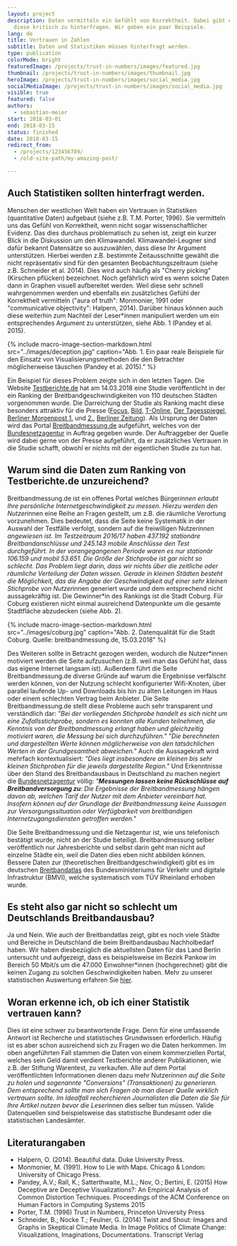 ```yaml
---
layout: project
description: Daten vermitteln ein Gefühlt von Korrektheit. Dabei gibt es auch viele Gründe
  diese kritisch zu hinterfragen. Wir geben ein paar Beispiele.
lang: de
title: Vertrauen in Zahlen
subtitle: Daten und Statistiken müssen hinterfragt werden.
type: publication
colorMode: bright
featuredImage: /projects/trust-in-numbers/images/featured.jpg
thumbnail: /projects/trust-in-numbers/images/thumbnail.jpg
heroImage: /projects/trust-in-numbers/images/social_media.jpg
socialMediaImage: /projects/trust-in-numbers/images/social_media.jpg
visible: true
featured: false
authors:
  - sebastian-meier
start: 2018-03-01
end: 2018-03-15
status: finished
date: 2018-03-15
redirect_from:
  - /projects/123456789/
  - /old-site-path/my-amazing-post/

---
```


## Auch Statistiken sollten hinterfragt werden.

Menschen der westlichen Welt haben ein Vertrauen in Statistiken (quantitative Daten) aufgebaut (siehe z.B. T.M. Porter, 1996). Sie vermitteln uns das Gefühl von Korrektheit, wenn nicht sogar wissenschaftlicher Evidenz. Das dies durchaus problematisch zu sehen ist, zeigt ein kurzer Blick in die Diskussion um den Klimawandel. Klimawandel-Leugner sind dafür bekannt Datensätze so auszuwählen, dass diese Ihr Argument unterstützen. Hierbei werden z.B. bestimmte Zeitausschnitte gewählt die nicht repräsentativ sind für den gesamten Beobachtungszeitraum (siehe z.B. Schneider et al. 2014). Dies wird auch häufig als "Cherry picking" (Kirschen pflücken) bezeichnet. Noch gefährlich wird es wenn solche Daten dann in Graphen visuell aufbereitet werden. Weil diese sehr schnell wahrgenommen werden und ebenfalls ein zusätzliches Gefühl der Korrektheit vermitteln ("aura of truth": Monmonier, 1991 oder "communicative objectivity": Halpern, 2014). Darüber hinaus können auch diese weiterhin zum Nachteil der Leser*innen manipuliert werden um ein entsprechendes Argument zu unterstützen, siehe Abb. 1 (Pandey et al. 2015).

{% include macro-image-section-markdown.html src="../images/deception.jpg" caption="Abb. 1. Ein paar reale Beispiele für den Einsatz von Visualisierungsmethoden die den Betrachter möglicherweise täuschen (Pandey et al. 2015)." %}

Ein Beispiel für dieses Problem zeigte sich in den letzten Tagen. Die Website <a href="https://www.testberichte.de/tb/artikel-186169.html">Testberichte.de</a> hat am 14.03.2018 eine Studie veröffentlicht in der ein Ranking der Breitbandgeschwindigkeiten von 110 deutschen Städten vorgenommen wurde. Die Darreichung der Studie als Ranking macht diese besonders attraktiv für die Presse (<a href="https://www.focus.de/digital/internet/deutschlandweite-studie-internet-ranking-zeigt-eine-deutsche-kleinstadt-surft-allen-metropolen-davon_id_8604046.html">Focus</a>, <a href="https://www.bild.de/digital/internet/wlan/hieristdasinternetamlangsamsten-55068850.bild.html">Bild</a>, <a href="http://www.t-online.de/digital/id_83393184/diese-staedte-haben-das-schnellste-internet.html">T-Online</a>, <a href="https://www.tagesspiegel.de/wirtschaft/internet-berliner-surfen-besonders-langsam/21071356.html">Der Tagesspiegel</a>, <a href="https://www.morgenpost.de/berlin/article213717285/Schnelles-Internet-Bayerische-Provinz-haengt-Berlin-ab.html">Berliner Morgenpost 1.</a> und <a href="https://www.morgenpost.de/berlin/article213725393/Surfen-im-Schneckentempo.html">2.</a>, <a href="https://www.berliner-zeitung.de/berlin/breitband-ranking-so-langsam-ist-das-internet-in-berlin-29868546">Berliner Zeitung</a>). Als Ursprung der Daten wird das Portal <a href="https://breitbandmessung.de">Breitbandmessung.de</a> aufgeführt, welches von der <a href="https://www.bundesnetzagentur.de">Bundesnetzagentur</a> in Auftrag gegeben wurde. Der Auftraggeber der Quelle wird dabei gerne von der Presse aufgeführt, da er zusätzliches Vertrauen in die Studie schafft, obwohl er nichts mit der eigentlichen Studie zu tun hat.

## Warum sind die Daten zum Ranking von Testberichte.de unzureichend?

Breitbandmessung.de ist ein offenes Portal welches Bürger*innen erlaubt Ihre persönliche Internetgeschwindigkeit zu messen. Hierzu werden den Nutzer*innen eine Reihe an Fragen gestellt, um z.B. die räumliche Verortung vorzunehmen. Dies bedeutet, dass die Seite keine Systematik in der Auswahl der Testfälle verfolgt, sondern auf die freiwilligen Nutzer*innen angewiesen ist. Im Testzeitraum 2016/17 haben 437.192 stationäre Breitbandanschlüsse und 245.143 mobile Anschlüsse den Test durchgeführt. In der vorangegangenen Periode waren es nur stationär 106.159 und mobil 53.651. Die Größe der Stichprobe ist gar nicht so schlecht. Das Problem liegt darin, dass wir nichts über die zeitliche oder räumliche Verteilung der Daten wissen. Gerade in kleinen Städten besteht die Möglichkeit, das die Angabe der Geschwindigkeit auf einer sehr kleinen Stichprobe von Nutzer*innen generiert wurde und dem entsprechend nicht aussagekräftig ist. Die Gewinner*in des Rankings ist die Stadt Coburg. Für Coburg existieren nicht einmal ausreichend Datenpunkte um die gesamte Stadtfläche abzudecken (siehe Abb. 2).

{% include macro-image-section-markdown.html src="../images/coburg.jpg" caption="Abb. 2. Datenqualität für die Stadt Coburg. Quelle: breitbandmessung.de, 15.03.2018" %}

Des Weiteren sollte in Betracht gezogen werden, wodurch die Nutzer*innen motiviert werden die Seite aufzusuchen (z.B. weil man das Gefühl hat, dass das eigene Internet langsam ist). Außerdem führt die Seite Breitbandmessung.de diverse Gründe auf warum die Ergebnisse verfälscht werden können, von der Nutzung schlecht konfigurierter Wifi-Knoten, über parallel laufende Up- und Downloads bis hin zu alten Leitungen im Haus oder einem schlechten Vertrag beim Anbieter. Die Seite Breitbandmessung.de stellt diese Probleme auch sehr transparent und verständlich dar: <i>"Bei der vorliegenden Stichprobe handelt es sich nicht um eine Zufallsstichprobe, sondern es konnten alle Kunden teilnehmen, die Kenntnis von der Breitbandmessung erlangt haben und gleichzeitig motiviert waren, die Messung bei sich durchzuführen." "Die berechneten und dargestellten Werte können möglicherweise von den tatsächlichen Werten in der Grundgesamtheit abweichen."</i> Auch die Aussagekraft wird mehrfach kontextualisiert: <i>"Dies liegt insbesondere an kleinen bis sehr kleinen Stichproben für die jeweils dargestellte Region."</i> Und Erkenntnisse über den Stand des Breitbandausbaus in Deutschland zu machen negiert die <a href="https://www.bundesnetzagentur.de/SharedDocs/Pressemitteilungen/DE/2017/27032017_Breitbandmessung.html">Bundesnetzagentur</a> völlig: <i>"<strong>Messungen lassen keine Rückschlüsse auf Breitbandversorgung zu</strong>: Die Ergebnisse der Breitbandmessung hängen davon ab, welchen Tarif der Nutzer mit dem Anbieter vereinbart hat. Insofern können auf der Grundlage der Breitbandmessung keine Aussagen zur Versorgungssituation oder Verfügbarkeit von breitbandigen Internetzugangsdiensten getroffen werden."</i>

Die Seite Breitbandmessung und die Netzagentur ist, wie uns telefonisch bestätigt wurde, nicht an der Studie beteiligt. Breitbandmessung selber veröffentlich nur Jahresberichte und selbst darin geht man nicht auf einzelne Städte ein, weil die Daten dies eben nicht abbilden können. Bessere Daten zur (theoretischen Breitbandgeschwindigkeit) gibt es im deutschen <a href="https://www.bmvi.de/DE/Themen/Digitales/Breitbandausbau/Breitbandatlas-Karte/start.html">Breitbandatlas</a> des Bundesministeriums für Verkehr und digitale Infrastruktur (BMVI), welche systematisch vom TÜV Rheinland erhoben wurde. 

## Es steht also gar nicht so schlecht um Deutschlands Breitbandausbau?

Ja und Nein. Wie auch der Breitbandatlas zeigt, gibt es noch viele Städte und Bereiche in Deutschland die beim Breitbandausbau Nachholbedarf haben. Wir haben diesbezüglich die aktuellsten Daten für das Land Berlin untersucht und aufgezeigt, dass es beispielsweise im Bezirk Pankow im Bereich 50 Mbit/s  um die 47.000 Einwohner*innen (hochgerechnet) gibt die keinen Zugang zu solchen Geschwindigkeiten haben. Mehr zu unserer statistischen Auswertung erfahren Sie <a href="http://lab.technologiestiftung-berlin.de/projects/breitband-2017/index.html">hier</a>.

## Woran erkenne ich, ob ich einer Statistik vertrauen kann?

Dies ist eine schwer zu beantwortende Frage. Denn für eine umfassende Antwort ist Recherche und statistisches Grundwissen erforderlich. Häufig ist es aber schon ausreichend sich zu Fragen wo die Daten herkommen. Im oben angeführten Fall stammen die Daten von einem kommerziellen Portal, welches sein Geld damit verdient Testberichte anderer Publikationen, wie z.B. der Stiftung Warentest, zu verkaufen. Alle auf dem Portal veröffentlichten Informationen dienen dazu mehr Nutzer*innen auf die Seite zu holen und sogenannte "Conversions" (Transaktionen) zu generieren. Dem entsprechend sollte man sich Fragen ob man dieser Quelle wirklich vertrauen sollte. Im Idealfall recherchieren Journalisten die Daten die Sie für Ihre Artikel nutzen bevor die Leser*innen dies selber tun müssen. Valide Datenquellen sind beispielsweise das statistische Bundesamt oder die statistischen Landesämter.

## Literaturangaben

<ul>
    <li>Halpern, O. (2014). Beautiful data. Duke University Press.</li>
    <li>Monmonier, M. (1991). How to Lie with Maps. Chicago & London: University of Chicago Press.</li>
    <li>Pandey, A.V.; Rall, K.; Satterthwaite, M.L.; Nov, O.; Bertini, E. (2015) How Deceptive are Deceptive Visualizations?: An Empirical Analysis of Common Distortion Techniques. Proceedings of the ACM Conference on Human Factors in Computing Systems 2015</li>
    <li>Porter, T.M. (1996) Trust in Numbers, Princeton University Press</li>
    <li>Schneider, B.; Nocke T.; Feulner, G. (2014) Twist and Shout: Images and Graphs in Skeptical Climate Media. In Image Politics of Climate Change: Visualizations, Imaginations, Documentations. Transcript Verlag</li>
</ul>